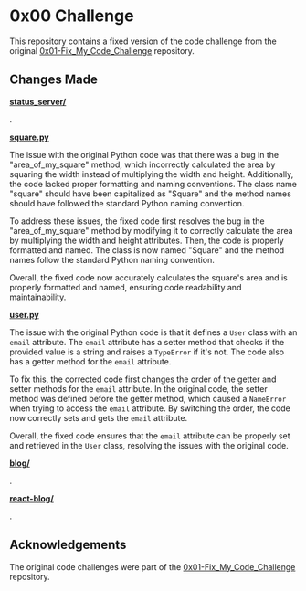 # 0x00 Challenge

This repository contains a fixed version of the code challenge from the original [0x01-Fix_My_Code_Challenge](https://github.com/alx-tools/0x01-Fix_My_Code_Challenge) repository.

## Changes Made

**[status_server/](status_server/)**

.

**[square.py](square.py)**

The issue with the original Python code was that there was a bug in the "area_of_my_square" method, which incorrectly calculated the area by squaring the width instead of multiplying the width and height. Additionally, the code lacked proper formatting and naming conventions. The class name "square" should have been capitalized as "Square" and the method names should have followed the standard Python naming convention.

To address these issues, the fixed code first resolves the bug in the "area_of_my_square" method by modifying it to correctly calculate the area by multiplying the width and height attributes. Then, the code is properly formatted and named. The class is now named "Square" and the method names follow the standard Python naming convention.

Overall, the fixed code now accurately calculates the square's area and is properly formatted and named, ensuring code readability and maintainability.

**[user.py](user.py)**

The issue with the original Python code is that it defines a `User` class with an `email` attribute. The `email` attribute has a setter method that checks if the provided value is a string and raises a `TypeError` if it's not. The code also has a getter method for the `email` attribute.

To fix this, the corrected code first changes the order of the getter and setter methods for the `email` attribute. In the original code, the setter method was defined before the getter method, which caused a `NameError` when trying to access the `email` attribute. By switching the order, the code now correctly sets and gets the `email` attribute.

Overall, the fixed code ensures that the `email` attribute can be properly set and retrieved in the `User` class, resolving the issues with the original code.

**[blog/](blog/)**

.

**[react-blog/](react-blog/)**

.

## Acknowledgements

The original code challenges were part of the [0x01-Fix_My_Code_Challenge](https://github.com/alx-tools/0x01-Fix_My_Code_Challenge) repository.
